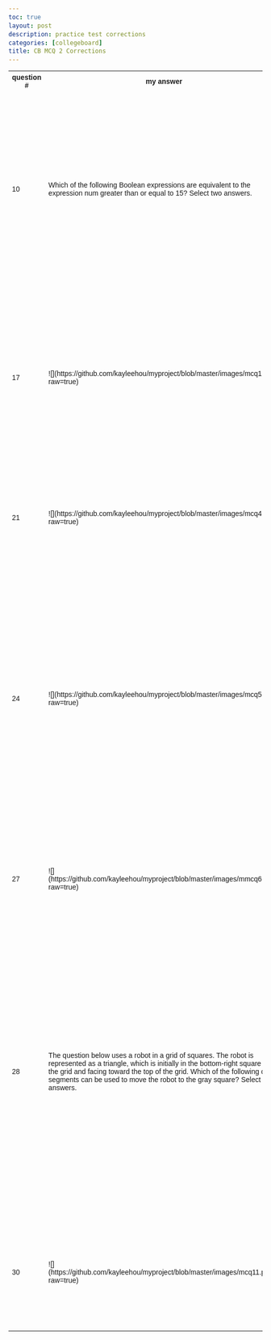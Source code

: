 ```yaml
---
toc: true
layout: post
description: practice test corrections 
categories: [collegeboard]
title: CB MCQ 2 Corrections 
---
```

<html>
<head>
<style>
table {
  font-family: arial, sans-serif;
  border-collapse: collapse;
  width: 100%;
}

td, th {
  border: 1px solid #dddddd;
  text-align: left;
  padding: 8px;
}

tr:nth-child(even) {
  background-color: #dddddd;
}
</style>
</head>
<body>

<table>
  <tr>
    <th>question #</th>
    <th>my answer</th>
    <th>correct answer</th>
    <th>comments</th>
  </tr>
  <tr>
    <td>10</td>
    <td>Which of the following Boolean expressions are equivalent to the expression num greater than or equal to 15? Select two answers.</td>
    <td>( num greater than 15) and (num equals 15) and Not (num less than 15) </td>
    <td>(num greater than 15) or (num equals 15) and Not (num less than 15) </td>
    <td>I now realize that num greater than 15 and num equals 15 couldn't have been the correct answer, since a number can't equal fifteen AND be greater than 15. Therefore this answer is mathematically impossible and will equal to false. The correct answer should be greater than 15 OR equal to 15.</td>
  </tr>
  <tr>
    <td>17</td>
    <td>![](https://github.com/kayleehou/myproject/blob/master/images/mcq1.png?raw=true)</td>
    <td>![](https://github.com/kayleehou/myproject/blob/master/images/mcq2.png?raw=true)</td>
    <td> A and ![](https://github.com/kayleehou/myproject/blob/master/images/mcq3.png?raw=true)</td>
    <td>because we want result to be val1 and not val2, B wouldn't be the correct answer since it would result in true for both val1 and val2. Therefore, D is the correct answer since the nested if statement means that if val1 is true, than val2 will be false. Otherwise, result will be false. </td>
  </tr>
  <tr>
    <td>21</td>
    <td>![](https://github.com/kayleehou/myproject/blob/master/images/mcq4.png?raw=true)</td>
    <td>A. The number 0 is displayed.</td>
    <td>D. Nothing is displayed; the program results in an infinite loop.</td>
    <td>The program will result in an infinite loop because i will never equal 4 so the loop will go on forever. As a result, 0 won't be displayed, nothing will show up.</td>
  </tr>
  <tr>
    <td>24</td>
    <td>![](https://github.com/kayleehou/myproject/blob/master/images/mcq5.png?raw=true)</td>
    <td>C. y^3</td>
    <td>B 3y </td>
    <td>the outer repeat block is executed three times, the inner repeat block is executed y times, so the block inside will be executed 3y times. y^3 wouldn't be correct because iff the value of y was 2, the inner loop would repeat two times and the outer loop would repeat three times. The statement would be executed 3 times 2, or six times. When y = 2, the value of y raised to the third power is 8, not 6. </td>
  </tr>
  <tr>
    <td>27</td>
    <td>![](https://github.com/kayleehou/myproject/blob/master/images/mmcq6.png?raw=true)</td>
    <td>![](https://github.com/kayleehou/myproject/blob/master/images/mcq7.png?raw=true)</td>
    <td>![](https://github.com/kayleehou/myproject/blob/master/images/mcq8.png?raw=true)</td>
    <td>A isn't the correct answer because the n<-- n+1 isn't in the correct location, it should be after all the move forward rotate left instructions, not before. </td>
  </tr>
  <tr>
    <td>28</td>
    <td>The question below uses a robot in a grid of squares. The robot is represented as a triangle, which is initially in the bottom-right square of the grid and facing toward the top of the grid. Which of the following code segments can be used to move the robot to the gray square? Select two answers.</td>
    <td>![](https://github.com/kayleehou/myproject/blob/master/images/mcq9.png?raw=true)</td>
    <td>C and ![](https://github.com/kayleehou/myproject/blob/master/images/mcq10.png?raw=true)</td>
    <td>D is incorrect because this loop is nested inside another Repeat 2 times loop, these commands are executed again. At the end of execution, the robot will be in the same position at which it started. A is correct because With each iteration of the Repeat 4 times loop, the robot will move one square to the left and one square up and will remain facing up. After four of these iterations, the robot will finish in the gray square.</td>
  </tr>
    <tr>
    <td>30</td>
    <td>![](https://github.com/kayleehou/myproject/blob/master/images/mcq11.png?raw=true)</td>
    <td>![](https://github.com/kayleehou/myproject/blob/master/images/mcq12.png?raw=true)</td>
    <td>B and C</td>
    <td>drawcircle function needs to be after r ←r + 1 and y ←y + 1 otherwise the values r and y will be the same. therefore a is wrong, and b is the other correct answer. </td>
  </tr>
</table>

</body>
</html>

